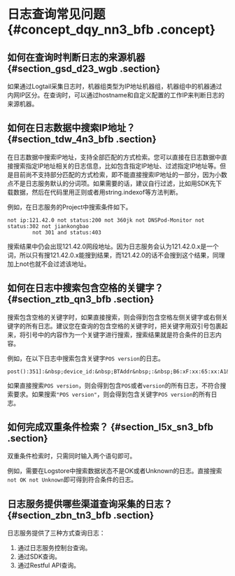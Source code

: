 # 日志查询常见问题 {#concept_dqy_nn3_bfb .concept}

## 如何在查询时判断日志的来源机器 {#section_gsd_d23_wgb .section}

如果通过Logtail采集日志时，机器组类型为IP地址机器组，机器组中的机器通过内网IP区分。在查询时，可以通过hostname和自定义配置的工作IP来判断日志的来源机器。

## 如何在日志数据中搜索IP地址？ {#section_tdw_4n3_bfb .section}

在日志数据中搜索IP地址，支持全部匹配的方式检索。您可以直接在日志数据中直接搜索指定IP地址相关的日志信息，比如包含指定IP地址、过滤指定IP地址等。但是目前尚不支持部分匹配的方式检索，即不能直接搜索IP地址的一部分，因为小数点不是日志服务默认的分词项。如果需要的话，建议自行过滤，比如用SDK先下载数据，然后在代码里用正则或者用string.indexof等方法判断。

例如，在日志服务的Project中搜索条件如下。

```
not ip:121.42.0 not status:200 not 360jk not DNSPod-Monitor not status:302 not jiankongbao
        not 301 and status:403
```

搜索结果中仍会出现121.42.0网段地址。因为日志服务会认为121.42.0.x是一个词，所以只有搜121.42.0.x能搜到结果，而121.42.0的话不会搜到这个结果，同理加上not也就不会过滤该地址。

## 如何在日志中搜索包含空格的关键字？ {#section_ztb_qn3_bfb .section}

搜索包含空格的关键字时，如果直接搜索，则会得到包含空格左侧关键字或右侧关键字的所有日志。建议您在查询的包含空格的关键字时，把关键字用双引号包裹起来，将引号中的内容作为一个关键字进行搜索，搜索结果就是符合条件的日志内容。

例如，在以下日志中搜索包含关键字`POS version`的日志。

```
post():351]:&nbsp;device_id:&nbsp;BTAddr&nbsp;:&nbsp;B6:xF:xx:65:xx:A1&nbsp;IMEI&nbsp;:&nbsp;35847xx22xx81x9&nbsp;WifiAddr&nbsp;:&nbsp;4c:xx:0e:xx:4e:xx&nbsp;|&nbsp;user_id:&nbsp;bb07263xxd2axx43xx9exxea26e39e5f&nbsp;POS&nbsp;version:903
```

如果直接搜索`POS version`，则会得到包含`POS`或者`version`的所有日志，不符合搜索要求。如果搜索`"POS version"`，则会得到包含关键字`POS version`的所有日志。

## 如何完成双重条件检索？ {#section_l5x_sn3_bfb .section}

双重条件检索时，只需同时输入两个语句即可。

例如，需要在Logstore中搜索数据状态不是OK或者Unknown的日志。直接搜索`not OK not Unknown`即可得到符合条件的日志。

## 日志服务提供哪些渠道查询采集的日志？ {#section_zbn_tn3_bfb .section}

日志服务提供了三种方式查询日志：

1.  通过日志服务控制台查询。
2.  通过SDK查询。
3.  通过Restful API查询。

